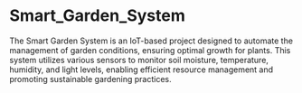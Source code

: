 # Smart_Garden_System
The Smart Garden System is an IoT-based project designed to automate the management of garden conditions, ensuring optimal growth for plants. This system utilizes various sensors to monitor soil moisture, temperature, humidity, and light levels, enabling efficient resource management and promoting sustainable gardening practices.
